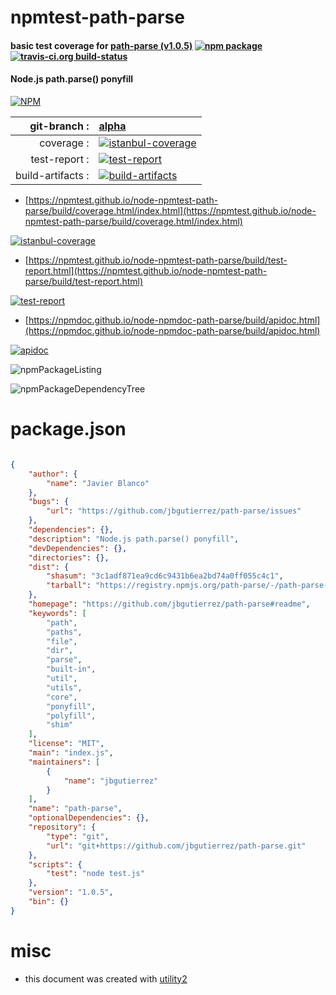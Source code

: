 # npmtest-path-parse

#### basic test coverage for  [path-parse (v1.0.5)](https://github.com/jbgutierrez/path-parse#readme)  [![npm package](https://img.shields.io/npm/v/npmtest-path-parse.svg?style=flat-square)](https://www.npmjs.org/package/npmtest-path-parse) [![travis-ci.org build-status](https://api.travis-ci.org/npmtest/node-npmtest-path-parse.svg)](https://travis-ci.org/npmtest/node-npmtest-path-parse)

#### Node.js path.parse() ponyfill

[![NPM](https://nodei.co/npm/path-parse.png?downloads=true&downloadRank=true&stars=true)](https://www.npmjs.com/package/path-parse)

| git-branch : | [alpha](https://github.com/npmtest/node-npmtest-path-parse/tree/alpha)|
|--:|:--|
| coverage : | [![istanbul-coverage](https://npmtest.github.io/node-npmtest-path-parse/build/coverage.badge.svg)](https://npmtest.github.io/node-npmtest-path-parse/build/coverage.html/index.html)|
| test-report : | [![test-report](https://npmtest.github.io/node-npmtest-path-parse/build/test-report.badge.svg)](https://npmtest.github.io/node-npmtest-path-parse/build/test-report.html)|
| build-artifacts : | [![build-artifacts](https://npmtest.github.io/node-npmtest-path-parse/glyphicons_144_folder_open.png)](https://github.com/npmtest/node-npmtest-path-parse/tree/gh-pages/build)|

- [https://npmtest.github.io/node-npmtest-path-parse/build/coverage.html/index.html](https://npmtest.github.io/node-npmtest-path-parse/build/coverage.html/index.html)

[![istanbul-coverage](https://npmtest.github.io/node-npmtest-path-parse/build/screenCapture.buildCi.browser.%252Ftmp%252Fbuild%252Fcoverage.lib.html.png)](https://npmtest.github.io/node-npmtest-path-parse/build/coverage.html/index.html)

- [https://npmtest.github.io/node-npmtest-path-parse/build/test-report.html](https://npmtest.github.io/node-npmtest-path-parse/build/test-report.html)

[![test-report](https://npmtest.github.io/node-npmtest-path-parse/build/screenCapture.buildCi.browser.%252Ftmp%252Fbuild%252Ftest-report.html.png)](https://npmtest.github.io/node-npmtest-path-parse/build/test-report.html)

- [https://npmdoc.github.io/node-npmdoc-path-parse/build/apidoc.html](https://npmdoc.github.io/node-npmdoc-path-parse/build/apidoc.html)

[![apidoc](https://npmdoc.github.io/node-npmdoc-path-parse/build/screenCapture.buildCi.browser.%252Ftmp%252Fbuild%252Fapidoc.html.png)](https://npmdoc.github.io/node-npmdoc-path-parse/build/apidoc.html)

![npmPackageListing](https://npmtest.github.io/node-npmtest-path-parse/build/screenCapture.npmPackageListing.svg)

![npmPackageDependencyTree](https://npmtest.github.io/node-npmtest-path-parse/build/screenCapture.npmPackageDependencyTree.svg)



# package.json

```json

{
    "author": {
        "name": "Javier Blanco"
    },
    "bugs": {
        "url": "https://github.com/jbgutierrez/path-parse/issues"
    },
    "dependencies": {},
    "description": "Node.js path.parse() ponyfill",
    "devDependencies": {},
    "directories": {},
    "dist": {
        "shasum": "3c1adf871ea9cd6c9431b6ea2bd74a0ff055c4c1",
        "tarball": "https://registry.npmjs.org/path-parse/-/path-parse-1.0.5.tgz"
    },
    "homepage": "https://github.com/jbgutierrez/path-parse#readme",
    "keywords": [
        "path",
        "paths",
        "file",
        "dir",
        "parse",
        "built-in",
        "util",
        "utils",
        "core",
        "ponyfill",
        "polyfill",
        "shim"
    ],
    "license": "MIT",
    "main": "index.js",
    "maintainers": [
        {
            "name": "jbgutierrez"
        }
    ],
    "name": "path-parse",
    "optionalDependencies": {},
    "repository": {
        "type": "git",
        "url": "git+https://github.com/jbgutierrez/path-parse.git"
    },
    "scripts": {
        "test": "node test.js"
    },
    "version": "1.0.5",
    "bin": {}
}
```



# misc
- this document was created with [utility2](https://github.com/kaizhu256/node-utility2)
